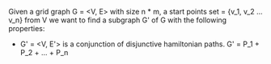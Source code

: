 Given a grid graph G = <V, E> with size n * m, a start points set = {v_1, v_2 ... v_n} from V
we want to find a subgraph G' of G with the following properties:

- G' = <V, E'> is a conjunction of disjunctive hamiltonian paths. G' = P_1 + P_2 + ... + P_n

